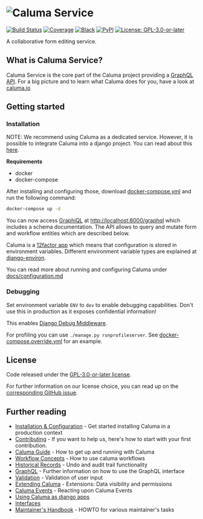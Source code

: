 # ![Caluma Service](https://user-images.githubusercontent.com/6150577/60805422-51b1bf80-a180-11e9-9ae5-c794249c7a98.png)

[![Build Status](https://travis-ci.com/projectcaluma/caluma.svg?branch=master)](https://travis-ci.com/projectcaluma/caluma)
[![Coverage](https://img.shields.io/badge/coverage-100%25-brightgreen.svg)](https://github.com/projectcaluma/caluma/blob/master/.coveragerc#L5)
[![Black](https://img.shields.io/badge/code%20style-black-000000.svg)](https://github.com/python/black)
[![PyPI](https://img.shields.io/pypi/v/caluma)](https://pypi.org/project/caluma/)
[![License: GPL-3.0-or-later](https://img.shields.io/github/license/projectcaluma/caluma)](https://spdx.org/licenses/GPL-3.0-or-later.html)

A collaborative form editing service.

## What is Caluma Service?

Caluma Service is the core part of the Caluma project providing a
[GraphQL API](https://graphql.org/). For a big picture and to learn what Caluma
does for you, have a look at [caluma.io](https://caluma.io)

## Getting started

### Installation

NOTE: We recommend using Caluma as a dedicated service. However, it is possible to integrate
Caluma into a django project. You can read about this [here](docs/django-apps.md).

**Requirements**

- docker
- docker-compose

After installing and configuring those, download [docker-compose.yml](https://github.com/projectcaluma/caluma/blob/master/docker-compose.yml) and run the following command:

```bash
docker-compose up -d
```

You can now access [GraphiQL](https://github.com/graphql/graphiql) at
[http://localhost:8000/graphql](http://localhost:8000/graphql) which
includes a schema documentation. The API allows to query and mutate form
and workflow entities which are described below.

Caluma is a [12factor app](https://12factor.net/) which
means that configuration is stored in environment variables.
Different environment variable types are explained at
[django-environ](https://github.com/joke2k/django-environ#supported-types).

You can read more about running and configuring Caluma under
[docs/configuration.md](docs/configuration.md)

### Debugging

Set environment variable `ENV` to `dev` to enable debugging capabilities. Don't use this in production as it exposes confidential information!

This enables [Django Debug Middleware](https://docs.graphene-python.org/projects/django/en/latest/debug/).

For profiling you can use `./manage.py runprofileserver`. See [docker-compose.override.yml](docker-compose.override.yml) for
an example.

## License

Code released under the [GPL-3.0-or-later license](LICENSE).

For further information on our license choice, you can read up on the [corresponding GitHub issue](https://github.com/projectcaluma/caluma/issues/751#issuecomment-547974930).

## Further reading

- [Installation & Configuration](docs/configuration.md) - Get started installing
  Caluma in a production context
- [Contributing](CONTRIBUTING.md) - If you want to help us, here's
  how to start with your first contribution.
- [Caluma Guide](docs/guide.md) - How to get up and running with Caluma
- [Workflow Concepts](docs/workflow-concepts.md) - How to use caluma workflows
- [Historical Records](docs/historical-records.md) - Undo and audit trail
  functionality
- [GraphQL](docs/graphql.md) - Further information on how to use the GraphQL
  interface
- [Validation](docs/validation.md) - Validation of user input
- [Extending Caluma](docs/extending.md) - Extensions: Data visibility and
  permissions
- [Caluma Events](docs/events.md) - Reacting upon Caluma Events
- [Using Caluma as django apps](docs/django-apps.md)
- [Interfaces](docs/interfaces.md)
- [Maintainer's Handbook](docs/maintainers.md) - HOWTO for various maintainer's
  tasks
